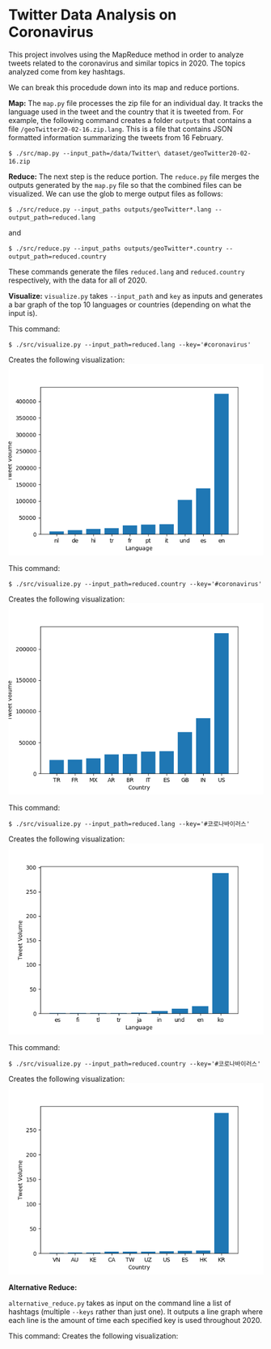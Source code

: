 # Twitter Data Analysis on Coronavirus

This project involves using the MapReduce method in order to analyze tweets related to the coronavirus and similar topics in 2020.  The topics analyzed come from key hashtags.

We can break this procedude down into its  map and reduce portions.

**Map:**
The `map.py` file processes the zip file for an individual day.  It tracks the language used in the tweet and the country that it is tweeted from.  For example, the following command creates a folder `outputs` that contains a file `/geoTwitter20-02-16.zip.lang`.
This is a file that contains JSON formatted information summarizing the tweets from 16 February.

```
$ ./src/map.py --input_path=/data/Twitter\ dataset/geoTwitter20-02-16.zip
```

**Reduce:**
The next step is the reduce portion.  The `reduce.py` file merges the outputs generated by the `map.py` file so that the combined files can be visualized.
We can use the glob to merge output files as follows:
```
$ ./src/reduce.py --input_paths outputs/geoTwitter*.lang --output_path=reduced.lang
```
and

```
$ ./src/reduce.py --input_paths outputs/geoTwitter*.country --output_path=reduced.country
```
These commands generate the files `reduced.lang` and `reduced.country` respectively, with the data for all of 2020.


**Visualize:**
`visualize.py` takes `--input_path` and `key` as inputs and generates a bar graph of the top 10 languages or countries (depending on what the input is).

This command:
```
$ ./src/visualize.py --input_path=reduced.lang --key='#coronavirus'
```
Creates the following visualization:
![#coronavirus by language](coronavirus_lang.png)


This command:
```
$ ./src/visualize.py --input_path=reduced.country --key='#coronavirus'
```
Creates the following visualization:
![#coronavirus by country](coronavirus_country.png)


This command:
```
$ ./src/visualize.py --input_path=reduced.lang --key='#코로나바이러스'
```
Creates the following visualization:
![#코로나바이러by language](코로나바이러스_lang.png)



This command:
```
$ ./src/visualize.py --input_path=reduced.country --key='#코로나바이러스'
```
Creates the following visualization:
![#코로나바이러by country](코로나바이러스_country.png)







**Alternative Reduce:**

`alternative_reduce.py` takes as input on the command line a list of hashtags (multiple `--keys` rather than just one).  It outputs a line graph where each line is the amount of time each specified key is used throughout 2020.

This command:
Creates the following visualization:


